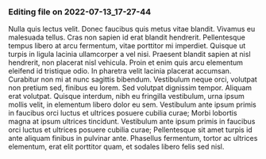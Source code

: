

### Editing file on 2022-07-13_17-27-44

Nulla quis lectus velit. Donec faucibus quis metus vitae blandit. Vivamus eu malesuada tellus. Cras non sapien id erat blandit hendrerit. Pellentesque tempus libero at arcu fermentum, vitae porttitor mi imperdiet. Quisque ut turpis in ligula lacinia ullamcorper a vel nisi. Praesent blandit sapien at nisl hendrerit, non placerat nisl vehicula. Proin et enim quis arcu elementum eleifend id tristique odio. In pharetra velit lacinia placerat accumsan.
Curabitur non mi at nunc sagittis bibendum. Vestibulum neque orci, volutpat non pretium sed, finibus eu lorem. Sed volutpat dignissim tempor. Aliquam erat volutpat. Quisque interdum, nibh eu fringilla vestibulum, urna ipsum mollis velit, in elementum libero dolor eu sem. Vestibulum ante ipsum primis in faucibus orci luctus et ultrices posuere cubilia curae; Morbi lobortis magna at ipsum ultrices tincidunt. Vestibulum ante ipsum primis in faucibus orci luctus et ultrices posuere cubilia curae; Pellentesque sit amet turpis id ante aliquam finibus in pulvinar ante. Phasellus fermentum, tortor ac ultrices elementum, erat elit porttitor quam, et sodales libero felis sed nisl.


